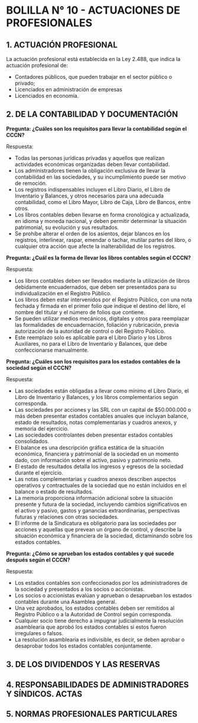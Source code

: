 # BOLILLA N° 10 - ACTUACIONES DE PROFESIONALES

## 1. ACTUACIÓN PROFESIONAL

La actuación profesional está establecida en la Ley 2.488, que indica la actuación profesional de:

- Contadores públicos, que pueden trabajar en el sector público o privado;
- Licenciados en administración de empresas
- Licenciados en economía.

## 2. DE LA CONTABILIDAD Y DOCUMENTACIÓN

**Pregunta: ¿Cuáles son los requisitos para llevar la contabilidad según el CCCN?**

Respuesta:
- Todas las personas jurídicas privadas y aquellos que realizan actividades económicas organizadas deben llevar contabilidad.
- Los administradores tienen la obligación exclusiva de llevar la contabilidad en las sociedades, y su incumplimiento puede ser motivo de remoción.
- Los registros indispensables incluyen el Libro Diario, el Libro de Inventario y Balances, y otros necesarios para una adecuada contabilidad, como el Libro Mayor, Libro de Caja, Libro de Bancos, entre otros.
- Los libros contables deben llevarse en forma cronológica y actualizada, en idioma y moneda nacional, y deben permitir determinar la situación patrimonial, su evolución y sus resultados.
- Se prohíbe alterar el orden de los asientos, dejar blancos en los registros, interlinear, raspar, emendar o tachar, mutilar partes del libro, o cualquier otra acción que afecte la inalterabilidad de los registros.

**Pregunta: ¿Cuál es la forma de llevar los libros contables según el CCCN?**

Respuesta:
- Los libros contables deben ser llevados mediante la utilización de libros debidamente encuadernados, que deben ser presentados para su individualización en el Registro Público.
- Los libros deben estar intervenidos por el Registro Público, con una nota fechada y firmada en el primer folio que indique el destino del libro, el nombre del titular y el número de folios que contiene.
- Se pueden utilizar medios mecánicos, digitales y otros para reemplazar las formalidades de encuadernación, foliación y rubricación, previa autorización de la autoridad de control o del Registro Público.
- Este reemplazo solo es aplicable para el Libro Diario y los Libros Auxiliares, no para el Libro de Inventario y Balances, que debe confeccionarse manualmente.

**Pregunta: ¿Cuáles son los requisitos para los estados contables de la sociedad según el CCCN?**

Respuesta:
- Las sociedades están obligadas a llevar como mínimo el Libro Diario, el Libro de Inventario y Balances, y los libros complementarios según corresponda.
- Las sociedades por acciones y las SRL con un capital de $50.000.000 o más deben presentar estados contables anuales que incluyan balance, estado de resultados, notas complementarias y cuadros anexos, y memoria del ejercicio.
- Las sociedades controlantes deben presentar estados contables consolidados.
- El balance es una descripción gráfica estática de la situación económica, financiera y patrimonial de la sociedad en un momento dado, con información sobre el activo, pasivo y patrimonio neto.
- El estado de resultados detalla los ingresos y egresos de la sociedad durante el ejercicio.
- Las notas complementarias y cuadros anexos describen aspectos operativos y contractuales de la sociedad que no están incluidos en el balance o estado de resultados.
- La memoria proporciona información adicional sobre la situación presente y futura de la sociedad, incluyendo cambios significativos en el activo y pasivo, gastos y ganancias extraordinarias, perspectivas futuras y relaciones con otras sociedades.
- El informe de la Sindicatura es obligatorio para las sociedades por acciones y aquellas que prevean un órgano de control, y describe la situación económica y financiera de la sociedad, dictaminando sobre los estados contables.

**Pregunta: ¿Cómo se aprueban los estados contables y qué sucede después según el CCCN?**

Respuesta:
- Los estados contables son confeccionados por los administradores de la sociedad y presentados a los socios o accionistas.
- Los socios o accionistas evalúan y aprueban o desaprueban los estados contables durante una Asamblea general.
- Una vez aprobados, los estados contables deben ser remitidos al Registro Público o a la Autoridad de Control según corresponda.
- Cualquier socio tiene derecho a impugnar judicialmente la resolución asamblearia que aprobó los estados contables si estos fueron irregulares o falsos.
- La resolución asamblearia es indivisible, es decir, se deben aprobar o desaprobar todos los estados contables conjuntamente.

## 3. DE LOS DIVIDENDOS Y LAS RESERVAS

## 4. RESPONSABILIDADES DE ADMINISTRADORES Y SÍNDICOS. ACTAS

## 5. NORMAS PROFESIONALES PARTICULARES
